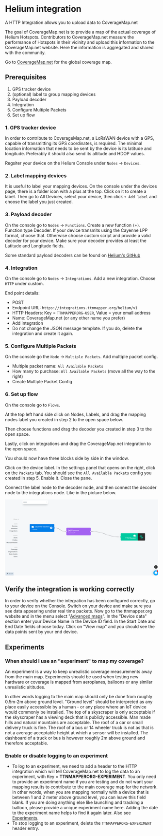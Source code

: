 # Helium integration

A HTTP Integration allows you to upload data to CoverageMap.net 

The goal of CoverageMap.net is to provide a map of the actual coverage of Helium Hotspots. Contributors to CoverageMap.net measure the performance of Hotspots in their vicinity and upload this information to the CoverageMap.net website. Here the information is aggregated and shared with the community.

Go to [CoverageMap.net](https://coveragemap.net) for the global coverage map.


## Prerequisites

1. GPS tracker device
2. (optional) label to group mapping devices
3. Payload decoder
4. Integration
5. Configure Multiple Packets
6. Set up flow

### 1. GPS tracker device

In order to contribute to CoverageMap.net, a LoRaWAN device with a GPS, capable of transmitting its GPS coordinates, is required. The minimal location information that needs to be sent by the device is its latitude and longitude. Preferably it should also send its altitude and HDOP values.

Regsiter your device on the Helium Console under `Nodes` -> `Devices`.

### 2. Label mapping devices

It is useful to label your mapping devices. On the console under the devices page, there is a folder icon with a plus at the top. Click on it to create a label. Then go to All Devices, select your device, then click `+ Add label` and choose the label you just created.

### 3. Payload decoder

On the console go to `Nodes` -> `Functions`. Create a new function `(+)`. Function type Decoder. If your device transmits using the Cayenne LPP format, choose that. Otherwise choose custom script and provide a valid decoder for your device. Make sure your decoder provides at least the Latitude and Longitude fields.

Some standard payload decoders can be found on [Helium's GitHub](https://github.com/helium/console-decoders)

### 4. Integration

On the console go to `Nodes` -> `Integrations`. Add a new integration. Choose `HTTP` under custom.

End point details:
* POST
* Endpoint URL: `https://integrations.ttnmapper.org/helium/v1`
* HTTP Headers: Key = `TTNMAPPERORG-USER`, Value = your email address
* Name: CoverageMap.net (or any other name you prefer)
* Add integration
* Do not change the JSON message template. If you do, delete the integration and create it again.

### 5. Configure Multiple Packets

On the console go the `Node` -> `Multiple Packets`. Add multiple packet config. 
* Multiple packet name: `All Available Packets`
* How many to purchase: `All Available Packets` (move all the way to the right)
* Create Multiple Packet Config

### 6. Set up flow

On the console go to `Flows`.

At the top left hand side click on Nodes, Labels, and drag the mapping nodes label you created in step 2 to the open space below. 

Then choose functions and drag the decoder you created in step 3 to the open space. 

Lastly, click on integrations and drag the CoverageMap.net integration to the open space.

You should now have three blocks side by side in the window.

Click on the device label. In the settings panel that opens on the right, click on the `Packets` tab. You should see the `All Available Packets` config you created in step 5. Enable it. Close the pane.

Connect the label node to the decoder node, and then connect the decoder node to the integrations node. Like in the picture below.

![Helium flow](helium-flow.png)


## Verify the integration is working correctly

In order to verify whether the integration has been configured correctly, go to your device on the Console. Switch on your device and make sure you see data appearing under real time packets. Now go to the ttnmapper.org website and in the menu select "[Advanced maps](https://ttnmapper.org/advanced-maps/)". In the "Device data" section enter your Device Name in the Device ID field. In the Start Date and End Date fields choose today. Click on "View map" and you should see the data points sent by your end device.

## Experiments

### When should I use an "experiment" to map my coverage?

An experiment is a way to keep unrealistic coverage measurements away from the main map. Experiments should be used when testing new hardware or coverage is mapped from aeroplanes, balloons or any similar unrealistic altitudes.

In other words logging to the main map should only be done from roughly 0.5m-2m above ground level. "Ground level" should be interpreted as any place easily accessible by a human - or any place where an IoT device would commonly be installed. The top of a skyscraper is only acceptable if the skyscraper has a viewing deck that is publicly accessible. Man made hills and natural mountains are acceptable. The roof of a car or small delivery truck is fine. The roof of a bus or 14 wheeler truck is not as that is not a average acceptable height at which a sensor will be installed. The dashboard of a truck or bus is however roughly 2m above ground and therefore acceptable.

### Enable or disable logging to an experiment

* To log to an experiment, we need to add a header to the HTTP integration which will tell CoverageMap.net to log the data to an experiment, with Key = **TTNMAPPERORG-EXPERIMENT**. You only need to provide an experiment name if you are testing and do not want your mapping results to contribute to the main coverage map for the network. In other words, when you are mapping normally with a device that is between 1 and 2 meter above ground level, you can leave this field blank. If you are doing anything else like launching and tracking a balloon, please provide a unique experiment name here. Adding the date to the experiment name helps to find it again later. Also see [Experiments](#experiments).
* To stop logging to an experiment, delete the `TTNMAPPERORG-EXPERIMENT` header entry.
